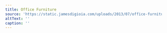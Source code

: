 ```yaml
---
title: Office Furniture
source: 'https://static.jamesdigioia.com/uploads/2013/07/office-furniture.jpg'
altText: ''
caption: ''
---
```


